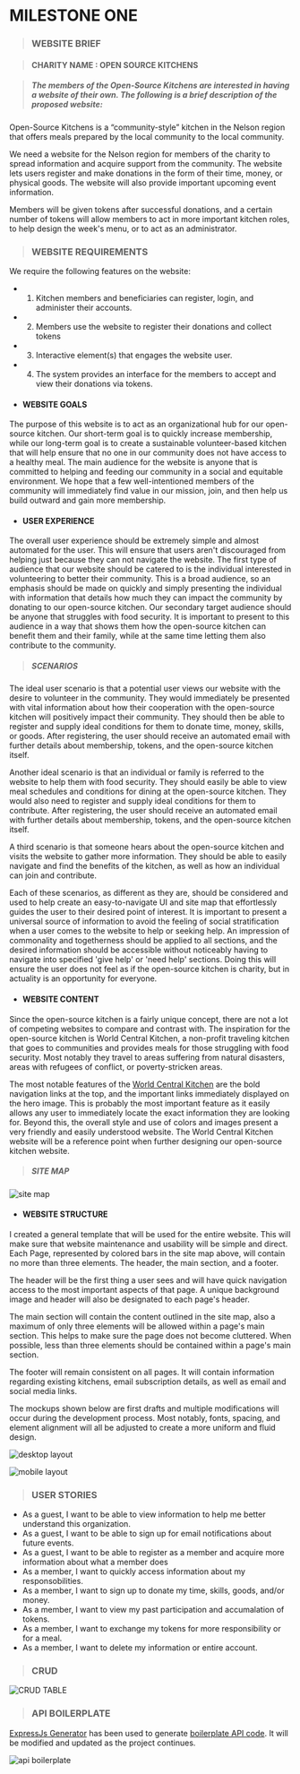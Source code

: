 # MILESTONE ONE

> ### WEBSITE BRIEF
 
> #### CHARITY NAME : OPEN SOURCE KITCHENS



> ##### The members of the Open-Source Kitchens are interested in having a website of their own. The following is a brief description of the proposed website:

Open-Source Kitchens is a “community-style” kitchen in the Nelson region that offers meals prepared by the local community to the local community. 

We need a website for the Nelson region for members of the charity to spread information and acquire support from the community. The website lets users register and make donations in the form of their time, money, or physical goods. The website will also provide important upcoming event information.

Members will be given tokens after successful donations, and a certain number of tokens will allow members to act in more important kitchen roles, to help design the week's menu, or to act as an administrator.

> ### WEBSITE REQUIREMENTS

We require the following features on the website:

- 1. Kitchen members and beneficiaries can register, login, and administer their accounts.
- 2. Members use the website to register their donations and collect tokens
- 3. Interactive element(s) that engages the website user.
- 4. The system provides an interface for the members to accept and view their donations via tokens.


- #### WEBSITE GOALS
The purpose of this website is to act as an organizational hub for our open-source kitchen. Our short-term goal is to quickly increase membership, while our long-term goal is to create a sustainable volunteer-based kitchen that will help ensure that no one in our community does not have access to a healthy meal. The main audience for the website is anyone that is committed to helping and feeding our community in a social and equitable environment. We hope that a few well-intentioned members of the community will immediately find value in our mission, join, and then help us build outward and gain more membership.

- #### USER EXPERIENCE
The overall user experience should be extremely simple and almost automated for the user. This will ensure that users aren't discouraged from helping just because they can not navigate the website. The first type of audience that our website should be catered to is the individual interested in volunteering to better their community. This is a broad audience, so an emphasis should be made on quickly and simply presenting the individual with information that details how much they can impact the community by donating to our open-source kitchen. Our secondary target audience should be anyone that struggles with food security. It is important to present to this audience in a way that shows them how the open-source kitchen can benefit them and their family, while at the same time letting them also contribute to the community.

> ##### SCENARIOS
The ideal user scenario is that a potential user views our website with the desire to volunteer in the community. They would immediately be presented with vital information about how their cooperation with the open-source kitchen will positively impact their community. They should then be able to register and supply ideal conditions for them to donate time, money, skills, or goods. After registering, the user should receive an automated email with further details about membership, tokens, and the open-source kitchen itself.

Another ideal scenario is that an individual or family is referred to the website to help them with food security. They should easily be able to view meal schedules and conditions for dining at the open-source kitchen. They would also need to register and supply ideal conditions for them to contribute. After registering, the user should receive an automated email with further details about membership, tokens, and the open-source kitchen itself.

A third scenario is that someone hears about the open-source kitchen and visits the website to gather more information. They should be able to easily navigate and find the benefits of the kitchen, as well as how an individual can join and contribute. 

Each of these scenarios, as different as they are, should be considered and used to help create an easy-to-navigate UI and site map that effortlessly guides the user to their desired point of interest. It is important to present a universal source of information to avoid the feeling of social stratification when a user comes to the website to help or seeking help. An impression of commonality and togetherness should be applied to all sections, and the desired information should be accessible without noticeably having to navigate into specified 'give help' or 'need help' sections. Doing this will ensure the user does not feel as if the open-source kitchen is charity, but in actuality is an opportunity for everyone.

- #### WEBSITE CONTENT
Since the open-source kitchen is a fairly unique concept, there are not a lot of competing websites to compare and contrast with. The inspiration for the open-source kitchen is World Central Kitchen, a non-profit traveling kitchen that goes to communities and provides meals for those struggling with food security. Most notably they travel to areas suffering from natural disasters, areas with refugees of conflict, or poverty-stricken areas. 

The most notable features of the [World Central Kitchen](https://wck.org/) are the bold navigation links at the top, and the important links immediately displayed on the hero image. This is probably the most important feature as it easily allows any user to immediately locate the exact information they are looking for. Beyond this, the overall style and use of colors and images present a very friendly and easily understood website. The World Central Kitchen website will be a reference point when further designing our open-source kitchen website.

> ##### SITE MAP
![site map](assets/siteMap.png)

- #### WEBSITE STRUCTURE

I created a general template that will be used for the entire website. This will make sure that website maintenance and usability will be simple and direct. Each Page, represented by colored bars in the site map above, will contain no more than three elements. The header, the main section, and a footer.

The header will be the first thing a user sees and will have quick navigation access to the most important aspects of that page. A unique background image and header will also be designated to each page's header.

The main section will contain the content outlined in the site map, also a maximum of only three elements will be allowed within a page's main section. This helps to make sure the page does not become cluttered. When possible, less than three elements should be contained within a page's main section.

The footer will remain consistent on all pages. It will contain information regarding existing kitchens, email subscription details, as well as email and social media links.

The mockups shown below are first drafts and multiple modifications will occur during the development process. Most notably, fonts, spacing, and element alignment will all be adjusted to create a more uniform and fluid design.

![desktop layout](assets/desktopMockUp.png)

![mobile layout](assets/mobileMockUp.png)

> ### USER STORIES
- As a guest, I want to be able to view information to help me better understand this organization.
- As a guest, I want to be able to sign up for email notifications about future events.
- As a guest, I want to be able to register as a member and acquire more information about what a member does
- As a member, I want to quickly access information about my responsobilities.
- As a member, I want to sign up to donate my time, skills, goods, and/or money.
- As a member, I want to view my past participation and accumalation of tokens.
- As a member, I want to exchange my tokens for more responsibility or for a meal.
- As a member, I want to delete my information or entire account. 
> ### CRUD

![CRUD TABLE](assets/web7-crud-ms1.png)

> ### API BOILERPLATE

[ExpressJs Generator](https://expressjs.com/en/starter/generator.html#express-application-generator) has been used to generate [boilerplate API code](files/server/app.js). It will be modified and updated as the project continues.

![api boilerplate](assets/api-boilerplate.png)
